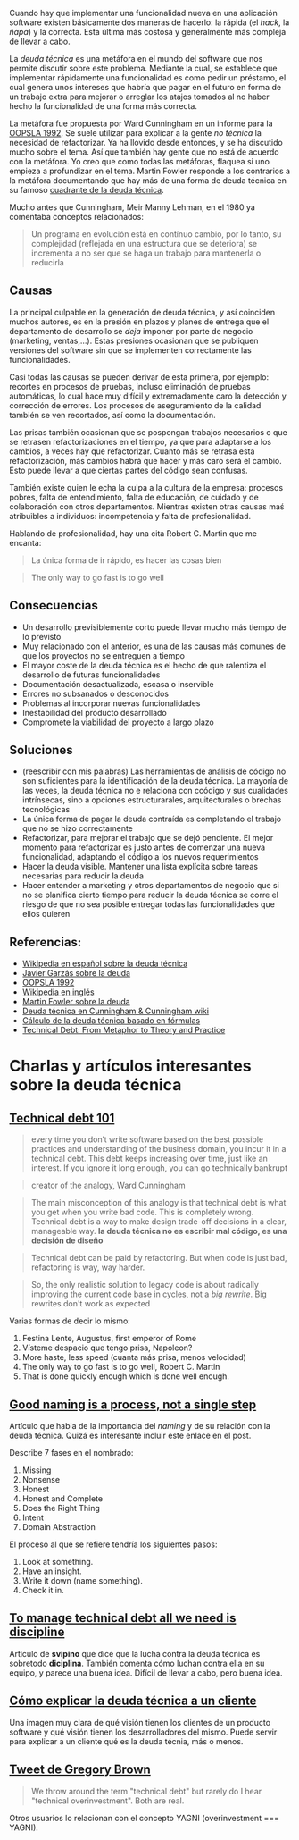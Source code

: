 
Cuando hay que implementar una funcionalidad nueva en una aplicación software existen básicamente dos maneras de hacerlo: la rápida (el *hack*, la *ñapa*) y la correcta. Esta última más costosa y generalmente más compleja de llevar a cabo.

La *deuda técnica* es una metáfora en el mundo del software que nos permite discutir sobre este problema. Mediante la cual, se establece que implementar rápidamente una funcionalidad es como pedir un préstamo, el cual genera unos intereses que habría que pagar en el futuro en forma de un trabajo extra para mejorar o arreglar los atajos tomados al no haber hecho la funcionalidad de una forma más correcta.

<!-- more -->

La metáfora fue propuesta por Ward Cunningham en un informe para la [OOPSLA 1992]. Se suele utilizar para explicar a la gente *no técnica* la necesidad de refactorizar. Ya ha llovido desde entonces, y se ha discutido mucho sobre el tema. Así que también hay gente que no está de acuerdo con la metáfora. Yo creo que como todas las metáforas, flaquea si uno empieza a profundizar en el tema. Martin Fowler responde a los contrarios a la metáfora documentando que hay más de una forma de deuda técnica en su famoso [cuadrante de la deuda técnica].

Mucho antes que Cunningham, Meir Manny Lehman, en el 1980 ya comentaba conceptos relacionados:

> Un programa en evolución está en contínuo cambio, por lo tanto, su complejidad (reflejada en una estructura que se deteriora) se incrementa a no ser que se haga un trabajo para mantenerla o reducirla

## Causas

La principal culpable en la generación de deuda técnica, y así coinciden muchos autores, es en la presión en plazos y planes de entrega que el departamento de desarrollo se *deja* imponer por parte de negocio (marketing, ventas,...). Estas presiones ocasionan que se publiquen versiones del software sin que se implementen correctamente las funcionalidades.

Casi todas las causas se pueden derivar de esta primera, por ejemplo: recortes en procesos de pruebas, incluso eliminación de pruebas automáticas, lo cual hace muy difícil y extremadamente caro la detección y corrección de errores. Los procesos de aseguramiento de la calidad también se ven recortados, así como la documentación.

Las prisas también ocasionan que se pospongan trabajos necesarios o que se retrasen refactorizaciones en el tiempo, ya que para adaptarse a los cambios, a veces hay que refactorizar. Cuanto más se retrasa esta refactorización, más cambios habrá que hacer y más caro será el cambio. Esto puede llevar a que ciertas partes del código sean confusas.

También existe quien le echa la culpa a la cultura de la empresa: procesos pobres, falta de entendimiento, falta de educación, de cuidado y de colaboración con otros departamentos. Mientras existen otras causas maś atribuibles a individuos: incompetencia y falta de profesionalidad.

Hablando de profesionalidad, hay una cita Robert C. Martin que me encanta:

> La única forma de ir rápido, es hacer las cosas bien

> The only way to go fast is to go well

## Consecuencias

- Un desarrollo previsiblemente corto puede llevar mucho más tiempo de lo previsto
- Muy relacionado con el anterior, es una de las causas más comunes de que los proyectos no se entreguen a tiempo
- El mayor coste de la deuda técnica es el hecho de que ralentiza el desarrollo de futuras funcionalidades
- Documentación desactualizada, escasa o inservible
- Errores no subsanados o desconocidos
- Problemas al incorporar nuevas funcionalidades
- Inestabilidad del producto desarrollado
- Compromete la viabilidad del proyecto a largo plazo

## Soluciones

- (reescribir con mis palabras) Las herramientas de análisis de código no son suficientes para la identificación de la deuda técnica. La mayoría de las veces, la deuda técnica no e relaciona con ccódigo y sus cualidades intrínsecas, sino a opciones estructurarales, arquitecturales o brechas tecnológicas
- La única forma de pagar la deuda contraída es completando el trabajo que no se hizo correctamente
- Refactorizar, para mejorar el trabajo que se dejó pendiente. El mejor momento para refactorizar es justo antes de comenzar una nueva funcionalidad, adaptando el código a los nuevos requerimientos
- Hacer la deuda visible. Mantener una lista explícita sobre tareas necesarias para reducir la deuda
- Hacer entender a marketing y otros departamentos de negocio que si no se planifica cierto tiempo para reducir la deuda técnica se corre el riesgo de que no sea posible entregar todas las funcionalidades que ellos quieren

## Referencias:

- [Wikipedia en español sobre la deuda técnica](https://es.wikipedia.org/wiki/Deuda_t%C3%A9cnica)
- [Javier Garzás sobre la deuda](http://www.javiergarzas.com/2012/11/deuda-tecnica-2.html)
- [OOPSLA 1992]
- [Wikipedia en inglés](https://en.wikipedia.org/wiki/Technical_debt)
- [Martin Fowler sobre la deuda](http://martinfowler.com/bliki/TechnicalDebt.html)
- [Deuda técnica en Cunningham & Cunningham wiki](http://www.c2.com/cgi/wiki?TechnicalDebt)
- [Cálculo de la deuda técnica basado en fórmulas](http://docs.sonarqube.org/display/SONARQUBE44/Technical+Debt+Calculation)
- [Technical Debt: From Metaphor to Theory and Practice](http://www.computer.org/csdl/mags/so/2012/06/mso2012060018.html)

[cuadrante de la deuda técnica]: http://martinfowler.com/bliki/TechnicalDebtQuadrant.html
[OOPSLA 1992]: http://c2.com/doc/oopsla92.html

# Charlas y artículos interesantes sobre la deuda técnica

## [Technical debt 101](https://medium.com/@joaomilho/festina-lente-e29070811b84)

> every time you don’t write software based on the best possible practices and understanding of the business domain, you incur it in a technical debt. This debt keeps increasing over time, just like an interest. If you ignore it long enough, you can go technically bankrupt

> creator of the analogy, Ward Cunningham

> The main misconception of this analogy is that technical debt is what you get when you write bad code. This is completely wrong. Technical debt is a way to make design trade-off decisions in a clear, manageable way.  **la deuda técnica no es escribir mal código, es una decisión de diseño**

> Technical debt can be paid by refactoring. But when code is just bad, refactoring is way, way harder.

> So, the only realistic solution to legacy code is about radically improving the current code base in cycles, not a *big rewrite*. Big rewrites don't work as expected

Varias formas de decir lo mismo:

1. Festina Lente, Augustus, first emperor of Rome
2. Vísteme despacio que tengo prisa, Napoleon?
3. More haste, less speed (cuanta más prisa, menos velocidad)
4. The only way to go fast is to go well, Robert C. Martin
5. That is done quickly enough which is done well enough.

## [Good naming is a process, not a single step](http://arlobelshee.com/good-naming-is-a-process-not-a-single-step/)

Artículo que habla de la importancia del *naming* y de su relación con la deuda técnica. Quizá es interesante incluir este enlace en el post.

Describe 7 fases en el nombrado:

1. Missing
2. Nonsense
3. Honest
4. Honest and Complete
5. Does the Right Thing
6. Intent
7. Domain Abstraction

El proceso al que se refiere tendría los siguientes pasos:

1. Look at something.
2. Have an insight.
3. Write it down (name something).
4. Check it in.

## [To manage technical debt all we need is discipline](https://blog.svpino.com/2015/09/04/to-manage-technical-debt-all-we-need-is-discipline)

Artículo de **svipino** que dice que la lucha contra la deuda técnica es sobretodo **diciplina**. También comenta cómo luchan contra ella en su equipo, y parece una buena idea. Difícil de llevar a cabo, pero buena idea.

## [Cómo explicar la deuda técnica a un cliente](https://twitter.com/khellang/status/626716128379830273)

Una imagen muy clara de qué visión tienen los clientes de un producto software y qué visión tienen los desarrolladores del mismo. Puede servir para explicar a un cliente qué es la deuda técnia, más o menos.

## [Tweet de Gregory Brown](https://twitter.com/practicingruby/status/644259978337869824)

> We throw around the term "technical debt" but rarely do I hear "technical overinvestment". Both are real.

Otros usuarios lo relacionan con el concepto YAGNI (overinvestment === YAGNI).

